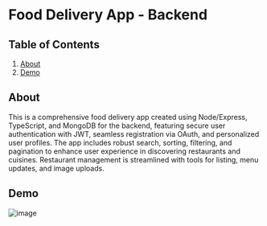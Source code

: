 # Food Delivery App - Backend

## Table of Contents

<ol>
  <li><a href="#about">About</a></li>
  <li><a href="#demo">Demo</a></li>
</ol>

## About

This is a comprehensive food delivery app created using Node/Express, TypeScript, and MongoDB for the backend, featuring secure user authentication with JWT, seamless registration via OAuth, and personalized user profiles. The app includes robust search, sorting, filtering, and pagination to enhance user experience in discovering restaurants and cuisines. Restaurant management is streamlined with tools for listing, menu updates, and image uploads.

## Demo

![image](https://github.com/yiufakinex/food-delivery-app-backend)

<br>
